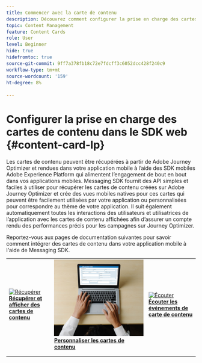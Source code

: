 ```yaml
---
title: Commencer avec la carte de contenu
description: Découvrez comment configurer la prise en charge des cartes de contenu dans Web SDK
topic: Content Management
feature: Content Cards
role: User
level: Beginner
hide: true
hidefromtoc: true
source-git-commit: 9ff7a378fb18c72e7fdcff3c6052dcc428f240c9
workflow-type: tm+mt
source-wordcount: '159'
ht-degree: 8%

---
```


# Configurer la prise en charge des cartes de contenu dans le SDK web {#content-card-lp}

Les cartes de contenu peuvent être récupérées à partir de Adobe Journey Optimizer et rendues dans votre application mobile à l’aide des SDK mobiles Adobe Experience Platform qui alimentent l’engagement de bout en bout dans vos applications mobiles. Messaging SDK fournit des API simples et faciles à utiliser pour récupérer les cartes de contenu créées sur Adobe Journey Optimizer et crée des vues mobiles natives pour ces cartes qui peuvent être facilement utilisées par votre application ou personnalisées pour correspondre au thème de votre application. Il suit également automatiquement toutes les interactions des utilisateurs et utilisatrices de l’application avec les cartes de contenu affichées afin d’assurer un compte rendu des performances précis pour les campagnes sur Journey Optimizer.

Reportez-vous aux pages de documentation suivantes pour savoir comment intégrer des cartes de contenu dans votre application mobile à l&#39;aide de Messaging SDK.


<table style="table-layout:fixed"><tr style="border: 0;">
<td>
<a href="https://developer.adobe.com/client-sdks/edge/adobe-journey-optimizer/content-card-ui/iOS/tutorial/displaying-content-cards/">
<img alt="Récupérer" src="../assets/do-not-localize/fetch.jpeg">
</a>
<div><a href="https://developer.adobe.com/client-sdks/edge/adobe-journey-optimizer/content-card-ui/iOS/tutorial/displaying-content-cards/"><strong>Récupérer et afficher des cartes de contenu</strong>
</div>
<p>
</td>
<td>
<a href="https://developer.adobe.com/client-sdks/edge/adobe-journey-optimizer/content-card-ui/iOS/tutorial/customizing-content-card-templates/">
<img alt="Personnaliser" src="../assets/do-not-localize/sms-create.jpeg">
</a>
<div>
<a href="https://developer.adobe.com/client-sdks/edge/adobe-journey-optimizer/content-card-ui/iOS/tutorial/customizing-content-card-templates/"><strong>Personnaliser les cartes de contenu</strong></a>
</div>
<p></td>
<td>
<a href="https://developer.adobe.com/client-sdks/edge/adobe-journey-optimizer/content-card-ui/iOS/tutorial/listening-content-card-events/">
<img alt="Écouter" src="../assets/do-not-localize/customize.jpeg">
</a>
<div>
<a href="https://developer.adobe.com/client-sdks/edge/adobe-journey-optimizer/content-card-ui/iOS/tutorial/listening-content-card-events/"><strong>Écouter les événements de carte de contenu</strong></a>
</div>
<p>
</td>
</tr></table>

